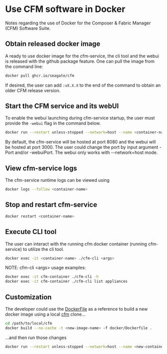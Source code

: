 # Use CFM software in Docker

Notes regarding the use of Docker for the Composer & Fabric Manager (CFM) Software Suite.

## Obtain released docker image

A ready to use docker image for the cfm-service, the cli tool and the webui is released with the github package feature. One can pull the image from the command line:

```bash
docker pull ghcr.io/seagate/cfm
```

If desired, the user can add `:vX.X.X` to the end of the command to obtain an older CFM release version.

## Start the CFM service and its webUI

To enable the webui launching during cfm-service startup, the user must provide the `-webui` flag in the command below.

```bash
docker run --restart unless-stopped --network=host --name <container-name> --detach ghcr.io/seagate/cfm -webui -verbosity 4
```

By default, the cfm-service will be hosted at port 8080 and the webui will be hosted at port 3000. The user could change the port by input argument -Port and/or -webuiPort. The webui only works with --network=host mode.

## View cfm-service logs

The cfm-service runtime logs can be viewed using

```bash
docker logs --follow <container-name>
```

## Stop and restart cfm-service

```bash
docker restart <container-name>
```

## Execute CLI tool

The user can interact with the running cfm docker container (running cfm-service) to utilize the cli tool.

```bash
docker exec -it <container-name> ./cfm-cli <args>
```

NOTE: cfm-cli \<args\> usage examples:

```bash
docker exec -it cfm-container ./cfm-cli -h
docker exec -it cfm-container ./cfm-cli list appliances
```

## Customization

The developer could use the [DockerFile](../docker/Dockerfile) as a reference to build a new docker image using a local [cfm](https://github.com/Seagate/cfm) clone...

```bash
cd /path/to/local/cfm
docker build --no-cache -t <new-image-name> -f docker/Dockerfile .
```

...and then run those changes

```bash
docker run --restart unless-stopped --network=host --name <new-container-name> --detach <new-image-name> -webui -verbosity 4
```
